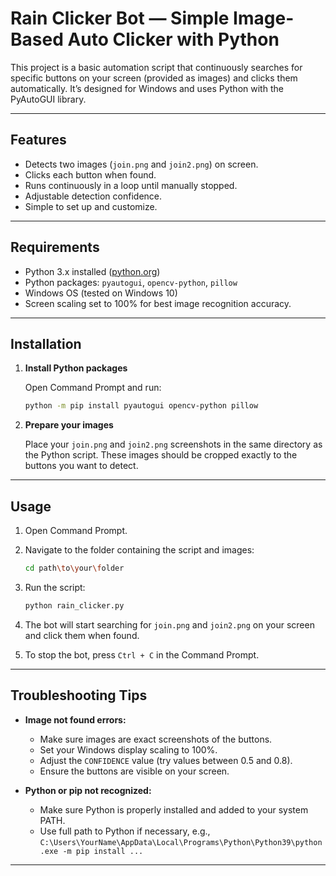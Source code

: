 
# Rain Clicker Bot — Simple Image-Based Auto Clicker with Python

This project is a basic automation script that continuously searches for specific buttons on your screen (provided as images) and clicks them automatically. It’s designed for Windows and uses Python with the PyAutoGUI library.

---

## Features

* Detects two images (`join.png` and `join2.png`) on screen.
* Clicks each button when found.
* Runs continuously in a loop until manually stopped.
* Adjustable detection confidence.
* Simple to set up and customize.

---

## Requirements

* Python 3.x installed ([python.org](https://www.python.org/))
* Python packages: `pyautogui`, `opencv-python`, `pillow`
* Windows OS (tested on Windows 10)
* Screen scaling set to 100% for best image recognition accuracy.

---

## Installation

1. **Install Python packages**

   Open Command Prompt and run:

   ```bash
   python -m pip install pyautogui opencv-python pillow
   ```

2. **Prepare your images**

   Place your `join.png` and `join2.png` screenshots in the same directory as the Python script. These images should be cropped exactly to the buttons you want to detect.

---

## Usage

1. Open Command Prompt.

2. Navigate to the folder containing the script and images:

   ```bash
   cd path\to\your\folder
   ```

3. Run the script:

   ```bash
   python rain_clicker.py
   ```

4. The bot will start searching for `join.png` and `join2.png` on your screen and click them when found.

5. To stop the bot, press `Ctrl + C` in the Command Prompt.

---


## Troubleshooting Tips

* **Image not found errors:**

  * Make sure images are exact screenshots of the buttons.
  * Set your Windows display scaling to 100%.
  * Adjust the `CONFIDENCE` value (try values between 0.5 and 0.8).
  * Ensure the buttons are visible on your screen.

* **Python or pip not recognized:**

  * Make sure Python is properly installed and added to your system PATH.
  * Use full path to Python if necessary, e.g., `C:\Users\YourName\AppData\Local\Programs\Python\Python39\python.exe -m pip install ...`

---
